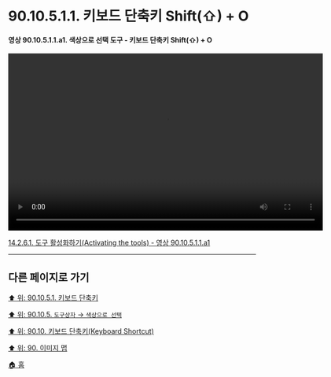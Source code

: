 # 90.10.5.1.1. 키보드 단축키 Shift(⇧) + O

<a id="90-10-05-01-01-a1"></a>

#### 영상 90.10.5.1.1.a1. 색상으로 선택 도구 - 키보드 단축키 Shift(⇧) + O
<video controls="controls" width="640" height="360" src="https://github.com/wonder13662/gimp/assets/15767104/9e22bed6-f96c-42ce-9f80-72f13957a790"></video>

[14.2.6.1. 도구 활성화하기(Activating the tools) - 영상 90.10.5.1.1.a1](./14-02-06-01-activating_the_tool.md#90-10-05-01-01-a1)

***

## 다른 페이지로 가기

[⬆️ 위: 90.10.5.1. 키보드 단축키](./90-10-05-01-00-keyboard_shortcut.md)

[⬆️ 위: 90.10.5. `도구상자` → `색상으로 선택`](./90-10-05-00-tool_box-select_by_color.md)

[⬆️ 위: 90.10. 키보드 단축키(Keyboard Shortcut)](./90-10-00-keyboard_shortcut.md)

[⬆️ 위: 90. 이미지 맵](./90-00-image-map.md)

[🏠 홈](./00-home.md)